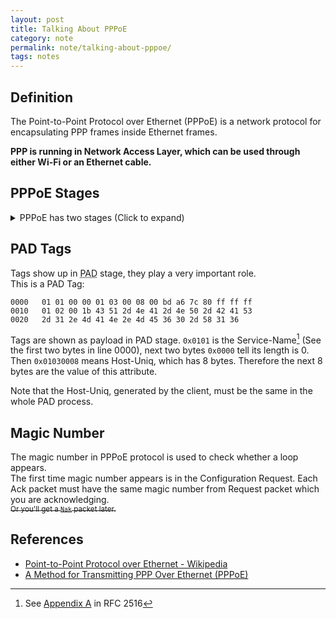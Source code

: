```yaml
---
layout: post
title: Talking About PPPoE
category: note
permalink: note/talking-about-pppoe/
tags: notes
---
```


## Definition
The Point-to-Point Protocol over Ethernet (PPPoE) is a network protocol for encapsulating PPP frames inside Ethernet frames.

**PPP is running in Network Access Layer, which can be used through either Wi-Fi or an Ethernet cable.**

## PPPoE Stages
<details>
  <summary>PPPoE has two stages (Click to expand)</summary>
  <ul>
    <li>When a client wants to establish a PPPoE connection, it must send a broadcast packet to discover PPPoE servers, then select one. This process is called the PPPoE Discovery (PAD).</li>
    <li>When a server was chosen, PPP session starts, LCP packets appear. The client and server start to negotiate, authentic, etc. Once these are done, the client will get an IP address and the radius server allows gateways to route for this client.</li>
  </ul>
</details>


## PAD Tags
Tags show up in  <abbr title="PPPoE discovery">PAD</abbr> stage, they play a very important role.  
This is a PAD Tag: 

```Hex
0000   01 01 00 00 01 03 00 08 00 bd a6 7c 80 ff ff ff
0010   01 02 00 1b 43 51 2d 4e 41 2d 4e 50 2d 42 41 53
0020   2d 31 2e 4d 41 4e 2e 4d 45 36 30 2d 58 31 36
```
Tags are shown as payload in PAD stage. ```0x0101``` is the Service-Name[^1] (See the first two bytes in line 0000), next two bytes ```0x0000``` tell its length is 0.  
Then ```0x01030008``` means Host-Uniq, which has 8 bytes. Therefore the next 8 bytes are the value of this attribute.  

Note that the Host-Uniq, generated by the client, must be the same in the whole PAD process.

## Magic Number
The magic number in PPPoE protocol is used to check whether a loop appears.  
The first time magic number appears is in the Configuration Request. Each Ack packet must have the same magic number from Request packet which you are acknowledging.  
<del><sub>Or you'll get a ```Nak``` packet later.</sub></del>

## References
- [Point-to-Point Protocol over Ethernet - Wikipedia](https://en.wikipedia.org/wiki/Point-to-Point_Protocol_over_Ethernet)  
- [A Method for Transmitting PPP Over Ethernet (PPPoE)](https://datatracker.ietf.org/doc/rfc2516/?include_text=1)

[^1]: See [Appendix A](https://tools.ietf.org/html/rfc2516#appendix-A) in RFC 2516